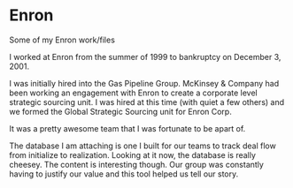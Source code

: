 # Enron
Some of my Enron work/files

I worked at Enron from the summer of 1999 to bankruptcy on December 3, 2001.

I was initially hired into the Gas Pipeline Group.  McKinsey & Company had been working an engagement with Enron to create a corporate level strategic sourcing unit.  I was hired at this time (with quiet a few others) and we formed the Global Strategic Sourcing unit for Enron Corp.

It was a pretty awesome team that I was fortunate to be apart of.

The database I am attaching is one I built for our teams to track deal flow from initialize to realization.  Looking at it now, the database is really cheesey.  The content is interesting though.  Our group was constantly having to justify our value and this tool helped us tell our story.
